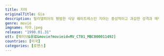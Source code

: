 ```yaml
---
title: 지아
originalTitle: Gia
description: 필라델피아의 평범한 식당 웨이트레스인 지아는 중성적이고 과감한 성격과 매력적인 몸매를 가지고 뉴욕의 모델계에 데뷔하게 된다. 그녀는 곧 유명해지기 시작하고, 바쁘고 화려한 모델생활을 누린다. 70년대 말 최고의 모델로 불리던 지아는 스튜디오 54, 화려한 패션쇼장, 마약에 지든 게이 파티장, 슬럼가 등을 오간다. 지아는 자신이 원하는 사람은 남자든 여자든 모두 품을 수 있었다. 그러나 그녀가 진실로 사랑했던 대상은 사진 촬영장에서 만난 메이크업 아티스트 린다였다. 톱모델로서 부러울 것이 없던 지아는 어린 시절의 불행한 기억과 모델로 일하면서 느꼈던 외로움과 고독을 이겨내기 위해 마약과 난잡한 성생활에 빠져든다.
genre: movie
imgname: 지아.jpeg
release: "1998.01.31"
ott: [웨이브&유료&movie?movieid=MV_CT01_MBC000011492]
countries: [미국]
categories: [로맨스]
---
```

